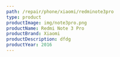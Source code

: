 ```yaml
---
path: /repair/phone/xiaomi/redminote3pro
type: product
productImage: img/note3pro.png
productName: Redmi Note 3 Pro
productBrand: Xiaomi
productDescription: dfdg
productYear: 2016
---
```

